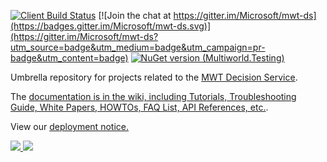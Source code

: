 [![Client Build Status](https://vowpalwabbit.visualstudio.com/_apis/public/build/definitions/926d5bad-e0be-4f52-9550-12f94358bae9/6/badge)](https://vowpalwabbit.visualstudio.com/Vowpal%20Wabbit/_build?_a=completed&definitionId=6)
[![Join the chat at https://gitter.im/Microsoft/mwt-ds](https://badges.gitter.im/Microsoft/mwt-ds.svg)](https://gitter.im/Microsoft/mwt-ds?utm_source=badge&utm_medium=badge&utm_campaign=pr-badge&utm_content=badge)
[![NuGet version (Multiworld.Testing)](https://img.shields.io/nuget/v/Microsoft.Research.MultiWorldTesting.ClientLibrary.svg?style=flat-square)](https://www.nuget.org/packages/Microsoft.Research.MultiWorldTesting.ClientLibrary/)

Umbrella repository for projects related to the [MWT Decision Service](https://aka.ms/mwt).

The [documentation is in the wiki, including Tutorials, Troubleshooting Guide, White Papers, HOWTOs, FAQ List, API References, etc.](https://github.com/Microsoft/mwt-ds/wiki/).

View our <a href="http://mwtds.azurewebsites.net/Home/Manifest">deployment notice.</a>

<a href="https://portal.azure.com/#create/Microsoft.Template/uri/https%3A%2F%2Fraw.githubusercontent.com%2FMicrosoft%2Fmwt-ds%2Fmaster%2Fprovisioning%2Fazuredeploy.json" target="_blank">
    <img src="http://azuredeploy.net/deploybutton.png"/>
</a>
<a href="http://armviz.io/#/?load=https%3A%2F%2Fraw.githubusercontent.com%2FMicrosoft%2Fmwt-ds%2Fmaster%2Fprovisioning%2Fazuredeploy.json" target="_blank">
    <img src="http://armviz.io/visualizebutton.png"/>
</a>
